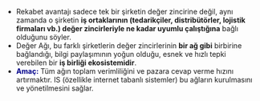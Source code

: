 - Rekabet avantajı sadece tek bir şirketin değer zincirine değil, aynı zamanda o şirketin **iş ortaklarının (tedarikçiler, distribütörler, lojistik firmaları vb.) değer zincirleriyle ne kadar uyumlu çalıştığına** bağlı olduğunu söyler.
- Değer Ağı, bu farklı şirketlerin değer zincirlerinin **bir ağ gibi** birbirine bağlandığı, bilgi paylaşımının yoğun olduğu, esnek ve hızlı tepki verebilen bir **iş birliği ekosistemidir**.
- <SPAN style="font-weight:bolder; color:darkblue">Amaç:</span> Tüm ağın toplam verimliliğini ve pazara cevap verme hızını artırmaktır. IS (özellikle internet tabanlı sistemler) bu ağların kurulmasını ve yönetilmesini sağlar.